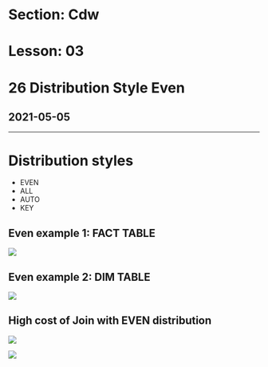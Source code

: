 # Section: Cdw
# Lesson: 03
# 26 Distribution Style Even
## 2021-05-05
---

# Distribution styles
- EVEN
- ALL
- AUTO
- KEY

## Even example 1: FACT TABLE
![](https://i.imgur.com/LkjGT2g.jpg)


## Even example 2: DIM TABLE

![](https://i.imgur.com/aYQmIcT.jpg)



## High cost of Join with EVEN distribution

![](https://i.imgur.com/LnoEzTu.jpg)



![](https://i.imgur.com/qW7Ast9.jpg)
